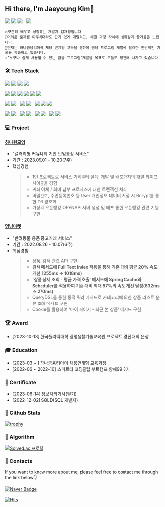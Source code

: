 ## Hi there, I'm Jaeyoung Kim👋 
<p>
 <img src="https://img.shields.io/badge/Communicative-FF9900?style=flat-square">
 <img src="https://img.shields.io/badge/Collaborative-FF9900?style=flat-square">
 <img src="https://img.shields.io/badge/Consistently growing-FF9900?style=flat-square"> &nbsp;
 <img src="https://img.shields.io/badge/Developer-F05032?style=flat-square"> 
</p>

``` 
🔥꾸준히 배우고 성장하는 개발자 김재영입니다.
🏃어려운 문제를 마주치더라도 끈기 있게 매달리고, 해결 과정 자체에 성취감과 즐거움을 느낍니다.
📝현재는 하나금융티아이 채용 연계형 교육을 통하여 금융 프로그램 개발에 필요한 전반적인 기술을 학습하고 있습니다.
✌‘누구나 쉽게 사용할 수 있는 금융 프로그램’개발을 목표로 오늘도 정진해 나가고 있습니다. 
```

### 🛠 Tech Stack
<p>
  <img src="https://img.shields.io/badge/HTML-E34F26?style=flat-square&logo=html5&logoColor=white"> 
  <img src="https://img.shields.io/badge/CSS-1572B6?style=flat-square&logo=css3&logoColor=white"> 
  <img src="https://img.shields.io/badge/Javascript-F7DF1E?style=flat-square&logo=Javascript&logoColor=black"> 
  <img src="https://img.shields.io/badge/JSP-007396?style=flat-square&logo=Jsp&logoColor=white"> 
</p>
<p>
  <img src="https://img.shields.io/badge/Java-007396?style=flat-square&logo=Java&logoColor=white"> 
  <img src="https://img.shields.io/badge/Spring-6DB33F?style=flat-square&logo=spring&logoColor=white"> 
  <img src="https://img.shields.io/badge/Spring Boot-6DB33F?style=flat-square&logo=Spring boot&logoColor=black"> 
  <img src="https://img.shields.io/badge/Spring Security-6DB33F?style=flat-square&logo=Spring Security&logoColor=black"> 
  <img src="https://img.shields.io/badge/Json web tokens-000000?style=flat-square&logo=Json web tokens&logoColor=white"> 
  <img src="https://img.shields.io/badge/Gradle-02303A?style=flat-square=gradle&logoColor=white"> 
</p>
<p>  
  <img src="https://img.shields.io/badge/Oracle-F80000?style=flat-square&logo=oracle&logoColor=white">
  <img src="https://img.shields.io/badge/MySQL-4479A1?style=flat-square&logo=mysql&logoColor=white">
  &nbsp
  <img src="https://img.shields.io/badge/MicrosoftAzure-0078D4?style=flat-square&logo=microsoft azure&logoColor=white">
  <img src="https://img.shields.io/badge/AmazonAWS-232F3E?style=flat-square&logo=amazonaws&logoColor=white"> 
  &nbsp
  <img src="https://img.shields.io/badge/AmazonEC2-FF9900?style=flat-square&logo=amazonec2&logoColor=white">
  <img src="https://img.shields.io/badge/AmazonRDS-527FFF?style=flat-square&logo=amazonrds&logoColor=white">
  <img src="https://img.shields.io/badge/AmazonS3-569A31?style=flat-square&logo=amazons3&logoColor=white"> 
</p>
<p>
  <img src="https://img.shields.io/badge/Intellijidea-000000?style=flat-square&logo=intellijidea&logoColor=white"> 
  <img src="https://img.shields.io/badge/Sourcetree-0052CC?style=flat-square&logo=sourcetree&logoColor=white"> 
  &nbsp;
  <img src="https://img.shields.io/badge/Swagger-85EA2D?style=flat-square&logo=swagger&logoColor=white"> 
  <img src="https://img.shields.io/badge/Postman-FF6C37?style=flat-square&logo=postman&logoColor=white"> 
  &nbsp; 
  <img src="https://img.shields.io/badge/Slack-4A154B?style=flat-square&logo=slack&logoColor=white"> 
  <img src="https://img.shields.io/badge/Notion-000000?style=flat-square&logo=notion&logoColor=white">
  &nbsp;
  <img src="https://img.shields.io/badge/Github-181717?style=flat-square&logo=github&logoColor=white">
  <img src="https://img.shields.io/badge/Git-F05032?style=flat-square&logo=git&logoColor=white">
</P>
  
### 💻 Project
#### [하나원모임](https://hanaonemoim.site)
- "갤러리형 커뮤니티 기반 모임통장 서비스"
- 기간 : 2023.09.01 - 10.20(7주)
- 핵심경험
  > - 1인 프로젝트로 서비스 기획부터 설계, 개발 및 배포까지의 개발 라이프사이클을 경험<br/>
  > - 계좌 이체 / 회비 납부 프로세스에 대한 트랜잭션 처리<br/>
  > - 비밀번호, 주민등록번호 등 User 개인정보 데이터 저장 시 Bcrypt를 통한 DB 암호화 <br/>
  > - 가상의 오픈뱅킹 OPENAPI 서버 생성 및 배포 통한 오픈뱅킹 관련 기능 구현<br/>
#### [멍냥마켓](https://github.com/Hanhae99-final-3team/final-be)
- "반려동물 용품 중고거래 서비스"
- 기간 : 2022.08.26 - 10.07(6주)
- 핵심경험
  > - 상품, 검색 관련 API 구현<br>
  > - **검색 메서드에 Full Text Index 적용을 통해 기존 대비 평균 20% 속도 개선(1255ms → 1018ms)**<br>
  > - **'상품 상세 조회 - 평균 가격 호출' 메서드에 Spring Cache와 Scheduler를 적용하여 기존 대비 최대 57%의 속도 개선 달성(632ms → 270ms)**<br>
  > - QueryDSL을 통한 동적 쿼리 메서드로 카테고리에 의한 상품 리스트 분류 조회 메서드 구현<br>
  > - Cookie를 활용하여 ‘마이 페이지 - 최근 본 상품’ 메서드 구현<br/>
  
### 🏆 Award
- [2023-10-13]  한국폴리텍대학 광명융합기술교육원 프로젝트 경진대회 은상
  
### 🎓 Education
- [2023-03 ~ ] 하나금융티아이 채용연계형 교육과정
- [2022-06 ~ 2022-10]  스파르타 코딩클럽 부트캠프 항해99 8기

### 📖 Certificate
- [2023-06-14]  정보처리기사(필기)  
- [2022-12-02]  SQLD(SQL 개발자)
  
### 🌠 Github Stats

 [![trophy](https://github-profile-trophy.vercel.app/?username=fabius96&margin-w=15&margin-h=15)](https://github.com/ryo-ma/github-profile-trophy)

### 🏅 Algorithm

[![Solved.ac
프로필](http://mazassumnida.wtf/api/v2/generate_badge?boj=jy0511)](https://solved.ac/jy0511)

### 🤙 Contacts
If you want to know more about me, please feel free to contact me through the link below👇 <br> 

 [![Naver Badge](https://img.shields.io/badge/jy0511_@naver.com-03C75A?style=flat-square&logo=Naver&logoColor=white&link=mailto:ggg7152@gmail.com)](mailto:jy0511_@naver.com) &nbsp;
<br>
<br>
[![Hits](https://hits.seeyoufarm.com/api/count/incr/badge.svg?url=https://github.com/fabius96%2Fgjbae1212%2Fhit-counter&count_bg=%23000000&title_bg=%23000000&icon=&icon_color=%23000000&title=hits&edge_flat=false)](https://hits.seeyoufarm.com) 
